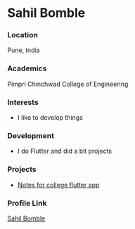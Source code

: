 # Sahil Bomble

### Location

Pune, India

### Academics

Pimpri Chinchwad College of Engineering

### Interests

- I like to develop things

### Development

- I do Flutter and did a bit projects 

### Projects

- [Notes for college flutter app](https://github.com/Justsah1l/Notes-flutter) 

### Profile Link

[Sahil Bomble](https://github.com/Justsah1l)
